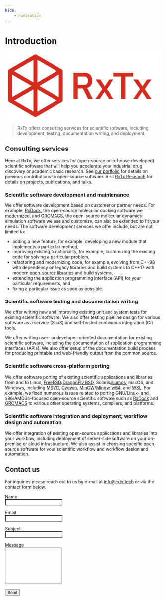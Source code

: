 ```yaml
---
hide:
    - navigation
---
```


# Introduction

![Logo](images/rxtx-logo.svg)

> RxTx offers consulting services for scientific software, including development, testing, documentation writing, and deployment.

## Consulting services

Here at RxTx, we offer services for (open-source or in-house developed) scientific software that will help you accelerate your industrial drug discovery or academic basic research. See [our portfolio](portfolio.md) for details on previous contributions to open-source software. Visit [RxTx Research](research.md) for details on projects, publications, and talks.

### Scientific software development and maintenance

We offer software development based on customer or partner needs. For example, [RxDock](https://rxdock.gitlab.io/), the open-source molecular docking software we [modernized](research.md#modernization-modularization-and-active-maintenance-of-rxdock-a-fast-versatile-and-open-source-program-for-docking-ligands-to-proteins-and-nucleic-acids-april-2019-march-2022), and [GROMACS](https://www.gromacs.org/), the open-source molecular dynamics simulation software we use and customize, can also be extended to fit your needs. The software development services we offer include, but are not limited to:

- adding a new feature, for example, developing a new module that implements a particular method,
- improving existing functionality, for example, customizing the existing code for solving a particular problem,
- refactoring and modernizing code, for example, evolving from C++98 with dependency on legacy libraries and build systems to C++17 with modern [open-source libraries](https://en.cppreference.com/w/cpp/links/libs) and build systems,
- extending the application programming interface (API) for your particular requirements, and
- fixing a particular issue as soon as possible.

### Scientific software testing and documentation writing

We offer writing new and improving existing unit and system tests for existing scientific software. We also offer testing pipeline design for various software as a service (SaaS) and self-hosted continuous integration (CI) tools.

We offer writing user- or developer-oriented documentation for existing scientific software, including the documentation of application programming interfaces (APIs). We also offer setup of the documentation build process for producing printable and web-friendly output from the common source.

### Scientific software cross-platform porting

We offer software porting of existing scientific applications and libraries from and to Linux, [FreeBSD](https://www.freebsd.org/)/[DragonFly BSD](https://www.dragonflybsd.org/), Solaris/[illumos](https://illumos.org/), macOS, and Windows, including [MSVC](https://visualstudio.microsoft.com/vs/features/cplusplus/), [Cygwin](https://www.cygwin.com/), [MinGW](https://osdn.net/projects/mingw/)/[Mingw-w64](https://www.mingw-w64.org/), and [WSL](https://apps.microsoft.com/store/detail/windows-subsystem-for-linux/9P9TQF7MRM4R). For example, we fixed numerous issues related to porting GNU/Linux- and x86/AMD64-focused open-source scientific software such as [RxDock](https://rxdock.gitlab.io/) and [GROMACS](https://www.gromacs.org/) to various other operating systems, compilers, and platforms.

### Scientific software integration and deployment; workflow design and automation

We offer integration of existing open-source applications and libraries into your workflow, including deployment of server-side software on your on-premise or cloud infrastructure. We also assist in choosing specific open-source software for your scientific workflow and workflow design and automation.

## Contact us

For inquiries please reach out to us by e-mail at <info@rxtx.tech> or via the contact form below.

<form action="https://formspree.io/f/xdovkkwr" method="POST">
    <p>
        <label for="name">Name</label><br>
        <input type="text" name="name" class="md-input md-input--stretch" style="color: var(--md-default-fg-color); background-color: var(--md-default-bg-color)" required>
    </p>
    <p>
        <label for="email">Email</label><br>
        <input type="email" name="email" class="md-input md-input--stretch" style="color: var(--md-default-fg-color); background-color: var(--md-default-bg-color)" required>
    </p>
    <p>
        <label for="subject">Subject</label><br>
        <input type="text" name="subject" class="md-input md-input--stretch" style="color: var(--md-default-fg-color); background-color: var(--md-default-bg-color)" required>
    </p>
    <p>
        <label for="message">Message</label><br>
        <textarea name="message" class="md-input md-input--stretch" style="color: var(--md-default-fg-color); background-color: var(--md-default-bg-color); height: 7rem; outline: none; resize: none" required></textarea>
    </p>
    <input type="text" name="_gotcha" style="display: none">
    <button type="submit" class="md-button md-button--primary">Send</button>
</form>
